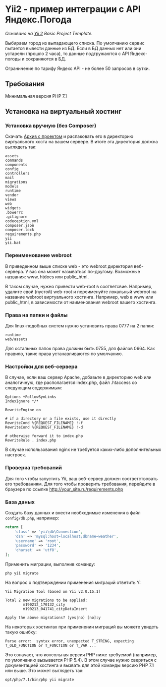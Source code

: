 # Yii2 - пример интеграции с API Яндекс.Погода

_Основано на [Yii 2](http://www.yiiframework.com/) Basic Project Template._

Выбираем город из выпадающего списка. По умолчанию сервис пытается вывести данные из БД.
Если в БД данных нет или они устарели (прошло 2 часа), то данные подгружаются с API Яндекс-погоды и сохраняются в БД.

Ограничение по тарифу Яндекс API - не более 50 запросов в сутки.

## Требования

Минимальная версия PHP 7.1

## Установка на виртуальный хостинг

### Установка вручную (без Composer)

Скачать [Архив с проектом](http://weather.ru5.info/deploy.zip) и распаковать его в директорию виртуального хоста на вашем сервере.
В итоге эта директория должна выглядеть так:

    assets
    commands
    components
    config
    controllers
    mail
    migrations
    models
    runtime
    vendor
    views
    web
    widgets
    .bowerrc
    .gitignore
    codeception.yml
    composer.json
    composer.lock
    requirements.php
    yii
    yii.bat

### Переименование webroot
В приведенном выше списке web - это webroot директория веб-сервера. У вас она может называться по-другому. Возможные названия: www, htdocs или public_html.

В таком случае, нужно привести web-root в соответсвие. Например, удалите свой (пустой) web-root и переименуйте локальный webroot на название webroot виртуального хостинга. Например, web в www или public_html, в зависимости от наименования webroot вашего хостинга.

### Права на папки и файлы
Для linux-подобных систем нужно установить права 0777 на 2 папки:

    runtime
    web/assets
    
Для остальных папок права должны быть 0755, для файлов 0664. Как правило, такие права устанавливаются по умолчанию.

### Настройки для веб-сервера
В случае, если ваш сервер Apache, добавьте в директорию web или аналогичную, где располагается index.php, файл .htaccess со следующим содержимым:

    Options +FollowSymLinks
    IndexIgnore */*
    
    RewriteEngine on
    
    # if a directory or a file exists, use it directly
    RewriteCond %{REQUEST_FILENAME} !-f
    RewriteCond %{REQUEST_FILENAME} !-d
    
    # otherwise forward it to index.php
    RewriteRule . index.php

В случае использования nginx не требуется каких-либо дополнительных настроек.

### Проверка требований
Для того чтобы запустить Yii, ваш веб-сервер должен соответствовать его требованиям. 
Для того чтобы проверить требования, перейдите в браузере по ссылке http://your_site.ru/requirements.php

### База даных
Создать базу данных и внести необходимые изменения в файл `config/db.php`, например:

```php
return [
    'class' => 'yii\db\Connection',
    'dsn' => 'mysql:host=localhost;dbname=weather',
    'username' => 'root',
    'password' => '1234',
    'charset' => 'utf8',
];
```

Применить миграции, выполнив команду:

```
php yii migrate
```
На вопрос о подтверждении применения миграций ответить Y:

```
Yii Migration Tool (based on Yii v2.0.15.1)

Total 2 new migrations to be applied:
        m190212_170132_city
        m190213_041741_cityDataInsert

Apply the above migrations? (yes|no) [no]:y
```

На некоторых хостингах при применении миграций вы можете увидеть такую ошибку:

```
Parse error:  syntax error, unexpected T_STRING, expecting T_OLD_FUNCTION or T_FUNCTION or T_VAR ...
```
Это означает, что консольная версия PHP ниже требуемой (например, по умолчанию вызывается PHP 5.4). В этом случае нужно свериться с документацией хостинга и вызвать для этой команды версию PHP 7.1 или выше.
Это может выглядеть так:

```
opt/php/7.1/bin/php yii migrate
```

